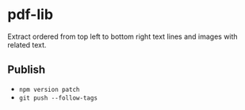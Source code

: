 # pdf-lib

Extract ordered from top left to bottom right text lines and images with related text.

## Publish

- `npm version patch`
- `git push --follow-tags`
